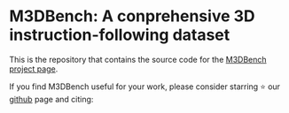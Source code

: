 # M3DBench: A conprehensive 3D instruction-following dataset

This is the repository that contains the source code for the [M3DBench project page](https://m3dbench.github.io/).

If you find M3DBench useful for your work, please consider starring ⭐ our [github](https://github.com/OpenM3D/M3DBench) page and citing:


